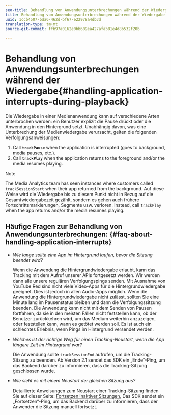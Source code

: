 ```yaml
---
seo-title: Behandlung von Anwendungsunterbrechungen während der Wiedergabe
title: Behandlung von Anwendungsunterbrechungen während der Wiedergabe
uuid: 1ccb4507-bda6-462d-bf67-e22978a4db3d
translation-type: tm+mt
source-git-commit: ffb97a0162e0bb609ea427afab81e4d8b532f20b

---
```



# Behandlung von Anwendungsunterbrechungen während der Wiedergabe{#handling-application-interrupts-during-playback}

Die Wiedergabe in einer Medienanwendung kann auf verschiedene Arten unterbrochen werden: ein Benutzer explizit die Pause drückt oder die Anwendung in den Hintergrund setzt. Unabhängig davon, was eine Unterbrechung der Medienwiedergabe verursacht, gelten die folgenden Verfolgungsanweisungen:

1. Call **`trackPause`** when the application is interrupted (goes to background, media pauses, etc.).
1. Call **`trackPlay`** when the application returns to the foreground and/or the media resumes playing.

>[!NOTE]
>
>The Media Analytics team has seen instances where customers called `trackSessionStart` when their app returned from the background. Auf diese Weise wird die Wiedergabe bis zu diesem Punkt nicht in Bezug auf die Gesamtwiedergabezeit gezählt, sondern es gehen auch frühere Fortschrittsmarkierungen, Segmente usw. verloren. Instead, call `trackPlay` when the app returns and/or the media resumes playing.

## Häufige Fragen zur Behandlung von Anwendungsunterbrechungen: {#faq-about-handling-application-interrupts}

* _Wie lange sollte eine App im Hintergrund laufen, bevor die Sitzung beendet wird?_

   Wenn die Anwendung die Hintergrundwiedergabe erlaubt, kann das Tracking mit dem Aufruf unserer APIs fortgesetzt werden. Wir werden dann alle unsere regulären Verfolgungspings senden. Mit Ausnahme von YouTube Red sind nicht viele Video-Apps für die Hintergrundwiedergabe geeignet. Dies ist jedoch in allen Audio-Apps möglich. Wenn die Anwendung die Hintergrundwiedergabe nicht zulässt, sollten Sie eine Minute lang im Pausenstatus bleiben und dann die Verfolgungssitzung beenden. Die Anwendung kann nicht mit dem Senden von Pausen fortfahren, da sie in den meisten Fällen nicht feststellen kann, ob der Benutzer zurückkehren wird, um das Medium weiterhin anzuzeigen, oder feststellen kann, wann es getötet werden soll. Es ist auch ein schlechtes Erlebnis, wenn Pings im Hintergrund versendet werden.

* _Welches ist der richtige Weg für einen Tracking-Neustart, wenn die App längere Zeit im Hintergrund war?_

   Die Anwendung sollte `trackSessionEnd` aufrufen, um die Tracking-Sitzung zu beenden. Ab Version 2.1 sendet das SDK ein „Ende“-Ping, um das Backend darüber zu informieren, dass die Tracking-Sitzung geschlossen wurde.

* _Wie sieht es mit einem Neustart der gleichen Sitzung aus?_

   Detaillierte Anweisungen zum Neustart einer Tracking-Sitzung finden Sie auf dieser Seite: [Fortsetzen inaktiver Sitzungen.](/help/sdk-implement/cookbook/resuming-inactive.md) Das SDK sendet ein „Fortsetzen“-Ping, um das Backend darüber zu informieren, dass der Anwender die Sitzung manuell fortsetzt.

